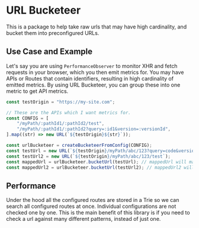 # URL Bucketeer
This is a package to help take raw urls that may have high cardinality, and bucket them into preconfigured URLs.

## Use Case and Example
Let's say you are using `PerformanceObserver` to monitor XHR and fetch requests in your browser, which you then emit metrics for. You may have APIs or Routes that contain identifiers, resulting in high cardinality of emitted metrics. By using URL Bucketeer, you can group these into one metric to get API metrics.

```ts
const testOrigin = "https://my-site.com";

// These are the APIs which I want metrics for.
const CONFIG = [
    "/myPath/:pathId1/:pathId2/test",
    "/myPath/:pathId1/:pathId2?query=:id1&version=:versionId",
].map((str) => new URL(`${testOrigin}${str}`));

const urlBucketeer = createBucketeerFromConfig(CONFIG);
const testUrl = new URL(`${testOrigin}/myPath/abc/123?query=code&version=100`);
const testUrl2 = new URL(`${testOrigin}/myPath/abc/123/test`);
const mappedUrl = urlBucketeer.bucketUrl(testUrl); // mappedUrl will match second element in `CONFIG` here "https://my-site.com/myPath/:pathId1/:pathId2?query=:id1&version=:versionId"
const mappedUrl2 = urlBucketeer.bucketUrl(testUrl2); // mappedUrl2 will match first argument and return "https://my-site.com/myPath/:pathId1/:pathId2/test"
```

## Performance

Under the hood all the configured routes are stored in a Trie so we can search all configured routes at once. Individual configurations are not checked one by one. This is the main benefit of this library is if you need to check a url against many different patterns, instead of just one.